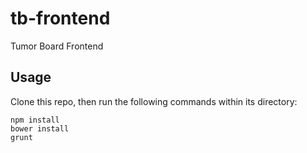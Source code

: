 tb-frontend
===========

Tumor Board Frontend

Usage
-----

Clone this repo, then run the following commands within its directory:

    npm install
    bower install
    grunt
